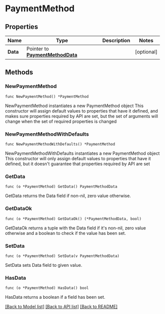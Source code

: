 # PaymentMethod

## Properties

Name | Type | Description | Notes
------------ | ------------- | ------------- | -------------
**Data** | Pointer to [**PaymentMethodData**](PaymentMethodData.md) |  | [optional] 

## Methods

### NewPaymentMethod

`func NewPaymentMethod() *PaymentMethod`

NewPaymentMethod instantiates a new PaymentMethod object
This constructor will assign default values to properties that have it defined,
and makes sure properties required by API are set, but the set of arguments
will change when the set of required properties is changed

### NewPaymentMethodWithDefaults

`func NewPaymentMethodWithDefaults() *PaymentMethod`

NewPaymentMethodWithDefaults instantiates a new PaymentMethod object
This constructor will only assign default values to properties that have it defined,
but it doesn't guarantee that properties required by API are set

### GetData

`func (o *PaymentMethod) GetData() PaymentMethodData`

GetData returns the Data field if non-nil, zero value otherwise.

### GetDataOk

`func (o *PaymentMethod) GetDataOk() (*PaymentMethodData, bool)`

GetDataOk returns a tuple with the Data field if it's non-nil, zero value otherwise
and a boolean to check if the value has been set.

### SetData

`func (o *PaymentMethod) SetData(v PaymentMethodData)`

SetData sets Data field to given value.

### HasData

`func (o *PaymentMethod) HasData() bool`

HasData returns a boolean if a field has been set.


[[Back to Model list]](../README.md#documentation-for-models) [[Back to API list]](../README.md#documentation-for-api-endpoints) [[Back to README]](../README.md)


